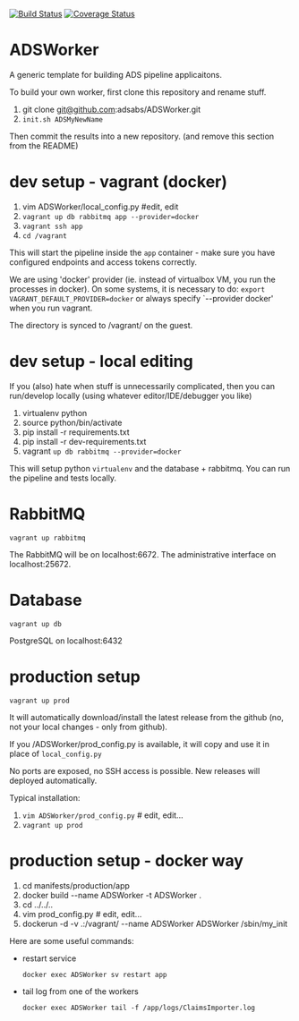 [![Build Status](https://travis-ci.org/adsabs/ADSWorker.svg)](https://travis-ci.org/adsabs/ADSWorker)
[![Coverage Status](https://coveralls.io/repos/adsabs/ADSWorker/badge.svg)](https://coveralls.io/r/adsabs/ADSWorker)

# ADSWorker

A generic template for building ADS pipeline applicaitons.

To build your own worker, first clone this repository and rename stuff.

1. git clone git@github.com:adsabs/ADSWorker.git
2. `init.sh ADSMyNewName`

Then commit the results into a new repository. (and remove this section from the README)       
       

dev setup - vagrant (docker)
============================

1. vim ADSWorker/local_config.py #edit, edit
1. `vagrant up db rabbitmq app --provider=docker`
1. `vagrant ssh app`
1. `cd /vagrant`

This will start the pipeline inside the `app` container - make sure you have configured endpoints and
access tokens correctly.

We are using 'docker' provider (ie. instead of virtualbox VM, you run the processes in docker).
On some systems, it is necessary to do: `export VAGRANT_DEFAULT_PROVIDER=docker` or always 
specify `--provider docker' when you run vagrant.
 
The  directory is synced to /vagrant/ on the guest.


dev setup - local editing
=========================

If you (also) hate when stuff is unnecessarily complicated, then you can run/develop locally
(using whatever editor/IDE/debugger you like)

1. virtualenv python
1. source python/bin/activate
1. pip install -r requirements.txt
1. pip install -r dev-requirements.txt
1. vagrant `up db rabbitmq --provider=docker`

This will setup python `virtualenv` and the database + rabbitmq. You can run the pipeline and 
tests locally. 


RabbitMQ
========

`vagrant up rabbitmq`

The RabbitMQ will be on localhost:6672. The administrative interface on localhost:25672.


Database
========

`vagrant up db`

PostgreSQL on localhost:6432



production setup
================

`vagrant up prod`

It will automatically download/install the latest release from the github (no, not
your local changes - only from github).

If you /ADSWorker/prod_config.py is available, it will copy and use it in place of
`local_config.py`

No ports are exposed, no SSH access is possible. New releases will deployed automatically.

Typical installation:

1. `vim ADSWorker/prod_config.py` # edit, edit...
1. `vagrant up prod`


production setup - docker way
=============================

1. cd manifests/production/app
2. docker build --name ADSWorker -t ADSWorker .
3. cd ../../.. 
4. vim prod_config.py # edit, edit...
4. dockerun -d -v .:/vagrant/ --name ADSWorker ADSWorker /sbin/my_init


Here are some useful commands:

- restart service

	`docker exec ADSWorker sv restart app`

- tail log from one of the workers

	`docker exec ADSWorker tail -f /app/logs/ClaimsImporter.log`
